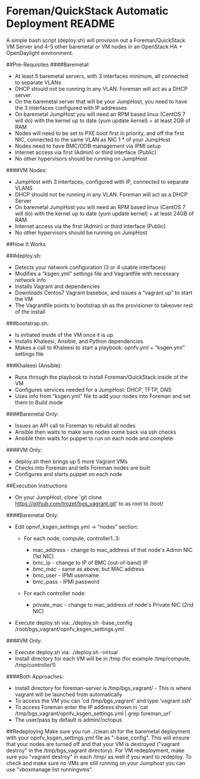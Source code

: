 # Foreman/QuickStack Automatic Deployment README

A simple bash script (deploy.sh) will provision out a Foreman/QuickStack VM Server and 4-5 other baremetal or VM nodes in an OpenStack HA + OpenDaylight environment.

##Pre-Requisites
####Baremetal:
* At least 5 baremetal servers, with 3 interfaces minimum, all connected to separate VLANs
* DHCP should not be running in any VLAN. Foreman will act as a DHCP server.
* On the baremetal server that will be your JumpHost, you need to have the 3 interfaces configured with IP addresses
* On baremetal JumpHost you will need an RPM based linux (CentOS 7 will do) with the kernel up to date (yum update kernel) + at least 2GB of RAM
* Nodes will need to be set to PXE boot first in priority, and off the first NIC, connected to the same VLAN as NIC 1 * of your JumpHost
* Nodes need to have BMC/OOB management via IPMI setup
* Internet access via first (Admin) or third interface (Public)
* No other hypervisors should be running on JumpHost

####VM Nodes:
* JumpHost with 3 interfaces, configured with IP, connected to separate VLANS
* DHCP should not be running in any VLAN.  Foreman will act as a DHCP Server
* On baremetal JumpHost you will need an RPM based linux (CentOS 7 will do) with the kernel up to date (yum update kernel) + at least 24GB of RAM
* Internet access via the first (Admin) or third interface (Public)
* No other hypervisors should be running on JumpHost

##How It Works

###deploy.sh:

* Detects your network configuration (3 or 4 usable interfaces)
* Modifies a “ksgen.yml” settings file and Vagrantfile with necessary network info
* Installs Vagrant and dependencies
* Downloads Centos7 Vagrant basebox, and issues a “vagrant up” to start the VM
* The Vagrantfile points to bootstrap.sh as the provisioner to takeover rest of the install

###bootstrap.sh:

* Is initiated inside of the VM once it is up
* Installs Khaleesi, Ansible, and Python dependencies
* Makes a call to Khaleesi to start a playbook: opnfv.yml + “ksgen.yml” settings file

###Khaleesi (Ansible):

* Runs through the playbook to install Foreman/QuickStack inside of the VM
* Configures services needed for a JumpHost: DHCP, TFTP, DNS
* Uses info from “ksgen.yml” file to add your nodes into Foreman and set them to Build mode

####Baremetal Only:
* Issues an API call to Foreman to rebuild all nodes
* Ansible then waits to make sure nodes come back via ssh checks
* Ansible then waits for puppet to run on each node and complete

####VM Only:
* deploy.sh then brings up 5 more Vagrant VMs
* Checks into Foreman and tells Foreman nodes are built
* Configures and starts puppet on each node

##Execution Instructions

* On your JumpHost, clone 'git clone https://github.com/trozet/bgs_vagrant.git' to as root to /root/

####Baremetal Only:
* Edit opnvf_ksgen_settings.yml → “nodes” section:

  * For each node, compute, controller1..3:
    * mac_address - change to mac_address of that node's Admin NIC (1st NIC)
    * bmc_ip - change to IP of BMC (out-of-band) IP
    * bmc_mac - same as above, but MAC address
    * bmc_user - IPMI username
    * bmc_pass - IPMI password

  * For each controller node:
    * private_mac - change to mac_address of node's Private NIC (2nd NIC)

* Execute deploy.sh via: ./deploy.sh -base_config /root/bgs_vagrant/opnfv_ksgen_settings.yml

####VM Only:
* Execute deploy.sh via: ./deploy.sh -virtual
* Install directory for each VM will be in /tmp (for example /tmp/compute, /tmp/controller1)

####Both Approaches:
* Install directory for foreman-server is /tmp/bgs_vagrant/ - This is where vagrant will be launched from automatically
* To access the VM you can 'cd /tmp/bgs_vagrant' and type 'vagrant ssh'
* To access Foreman enter the IP address shown in 'cat /tmp/bgs_vagrant/opnfv_ksgen_settings.yml | grep foreman_url'
* The user/pass by default is admin//octopus

##Redeploying
Make sure you run ./clean.sh for the baremetal deployment with your opnfv_ksgen_settings.yml file as "-base_config".  This will ensure that your nodes are turned off and that your VM is destroyed ("vagrant destroy" in the /tmp/bgs_vagrant directory).
For VM redeployment, make sure you "vagrant destroy" in each /tmp/<node> as well if you want to redeploy.  To check and make sure no VMs are still running on your Jumphost you can use "vboxmanage list runningvms".
